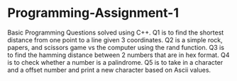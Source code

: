 # Programming-Assignment-1
Basic Programming Questions solved using C++. 
Q1 is to find the shortest distance from one point to a line given 3 coordinates. 
Q2 is a simple rock, papers, and scissors game vs the computer using the rand function. 
Q3 is to find the hamming distance between 2 numbers that are in hex format.
Q4 is to check whether a number is a palindrome.
Q5 is to take in a character and a offset number and print a new character based on Ascii values.
